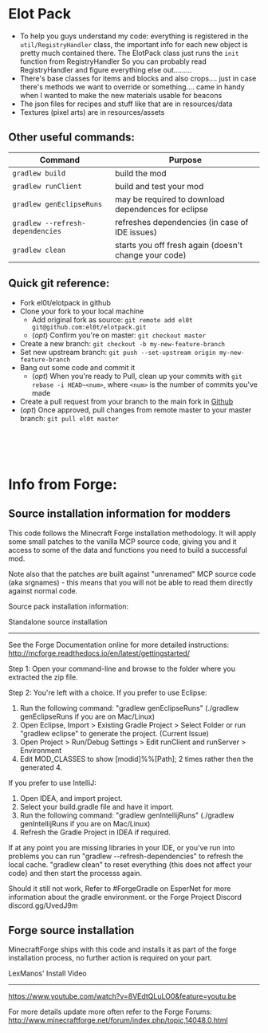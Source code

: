 Elot Pack
==============================
- To help you guys understand my code: everything is registered in the `util/RegistryHandler` class, the important info for each new object is pretty much contained there. The ElotPack class just runs the `init` function from RegistryHandler So you can probably read RegistryHandler and figure everything else out.........
- There's base classes for items and blocks and also crops.... just in case there's methods we want to override or something.... came in handy when I wanted to make the new materials usable for beacons
- The json files for recipes and stuff like that are in resources/data
- Textures (pixel arts) are in resources/assets

Other useful commands:
------------------------------
| Command 			   | Purpose 						  |
| -----   			   | -----   						  |
| `gradlew build` 	  	   | build the mod 					  |
| `gradlew runClient` 		   | build and test your mod 				  |
| `gradlew genEclipseRuns` 	   | may be required to download dependences for eclipse  |
| `gradlew --refresh-dependencies` | refreshes dependencies (in case of IDE issues)	  |
| `gradlew clean` 		   | starts you off fresh again (doesn't change your code)|

Quick git reference:
------------------------------
- Fork el0t/elotpack in github
- Clone your fork to your local machine
  - Add original fork as source: `git remote add el0t git@github.com:el0t/elotpack.git`
  - (_opt_) Confirm you're on master: `git checkout master`
- Create a new branch: `git checkout -b my-new-feature-branch`
- Set new upstream branch: `git push --set-upstream origin my-new-feature-branch`
- Bang out some code and commit it 
  - (_opt_) When you're ready to Pull, clean up your commits with `git rebase -i HEAD~<num>`, where `<num>` is the number of commits you've made
- Create a pull request from your branch to the main fork in [Github](https://github.com/el0t/elotpack)
- (_opt_) Once approved, pull changes from remote master to your master branch: `git pull el0t master`


<br><br>
Info from Forge:
===========================================

Source installation information for modders
-------------------------------------------
This code follows the Minecraft Forge installation methodology. It will apply
some small patches to the vanilla MCP source code, giving you and it access 
to some of the data and functions you need to build a successful mod.

Note also that the patches are built against "unrenamed" MCP source code (aka
srgnames) - this means that you will not be able to read them directly against
normal code.

Source pack installation information:

Standalone source installation

------------------------------


See the Forge Documentation online for more detailed instructions:
http://mcforge.readthedocs.io/en/latest/gettingstarted/

Step 1: Open your command-line and browse to the folder where you extracted the zip file.

Step 2: You're left with a choice.
If you prefer to use Eclipse:
1. Run the following command: "gradlew genEclipseRuns" (./gradlew genEclipseRuns if you are on Mac/Linux)
2. Open Eclipse, Import > Existing Gradle Project > Select Folder 
   or run "gradlew eclipse" to generate the project.
(Current Issue)
4. Open Project > Run/Debug Settings > Edit runClient and runServer > Environment
5. Edit MOD\_CLASSES to show [modid]%%[Path]; 2 times rather then the generated 4.


If you prefer to use IntelliJ:
1. Open IDEA, and import project.
2. Select your build.gradle file and have it import.
3. Run the following command: "gradlew genIntellijRuns" (./gradlew genIntellijRuns if you are on Mac/Linux)
4. Refresh the Gradle Project in IDEA if required.

If at any point you are missing libraries in your IDE, or you've run into problems you can run "gradlew --refresh-dependencies" to refresh the local cache. "gradlew clean" to reset everything {this does not affect your code} and then start the processs again.

Should it still not work, 
Refer to #ForgeGradle on EsperNet for more information about the gradle environment.
or the Forge Project Discord discord.gg/UvedJ9m

Forge source installation
-------------------------

MinecraftForge ships with this code and installs it as part of the forge
installation process, no further action is required on your part.

LexManos' Install Video

-----------------------

https://www.youtube.com/watch?v=8VEdtQLuLO0&feature=youtu.be

For more details update more often refer to the Forge Forums:
http://www.minecraftforge.net/forum/index.php/topic,14048.0.html
